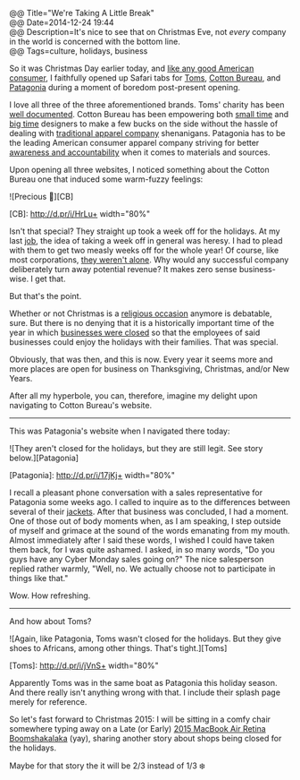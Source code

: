 @@ Title="We're Taking A Little Break"  
@@ Date=2014-12-24 19:44  
@@ Description=It's nice to see that on Christmas Eve, not *every* company in the world is concerned with the bottom line.  
@@ Tags=culture, holidays, business  

So it was Christmas Day earlier today, and [like any good American consumer](http://www.redandblack.com/views/christmas-and-consumerism-thanksgiving-left-in-the-shadows-of-holiday/article_50ed4494-69ee-11e4-b4b0-abf4e230ddee.html), I faithfully opened up Safari tabs for [Toms](http://toms.com/), [Cotton Bureau](http://cottonbureau.com/), and [Patagonia](http://patagonia.com/) during a moment of boredom post-present opening.

I love all three of the three aforementioned brands. Toms' charity has been [well documented](http://www.wsj.com/articles/SB10001424052702304252704575155903198032336). Cotton Bureau has been empowering both [small time](https://cottonbureau.com/products/still-kickin) and [big time](https://cottonbureau.com/products/tapbots) designers to make a few bucks on the side without the hassle of dealing with [traditional apparel company](http://www.cafepress.com/?aid=79835261) shenanigans. Patagonia has to be the leading American consumer apparel company striving for better [awareness and accountability](http://www.mnn.com/money/green-workplace/stories/patagonia-and-the-environment) when it comes to materials and sources. 

Upon opening all three websites, I noticed something about the Cotton Bureau one that induced some warm-fuzzy feelings: 

![Precious 🎄][CB]

[CB]: http://d.pr/i/HrLu+ width="80%"

Isn't that special? They straight up took a week off for the holidays. At my last [job](http://pacificdentalservices.com/), the idea of taking a week off in general was heresy. I had to plead with them to get two measly weeks off for the whole year! Of course, like most corporations, [they weren't alone](http://www.theguardian.com/commentisfree/2013/dec/20/war-on-christmas-material-culture). Why would any successful company deliberately turn away potential revenue? It makes zero sense business-wise. I get that.

But that's the point.

Whether or not Christmas is a [religious occasion](http://atheism.about.com/od/christmasholidayseason/p/AtheistsIgnore.htm) anymore is debatable, sure. But there is no denying that it is a historically important time of the year in which [businesses were closed](http://www.timeanddate.com/holidays/us/christmas-day) so that the employees of said businesses could enjoy the holidays with their families. That was special.

Obviously, that was then, and this is now. Every year it seems more and more places are open for business on Thanksgiving, Christmas, and/or New Years. 

After all my hyperbole, you can, therefore, imagine my delight upon navigating to Cotton Bureau's website. 

<hr class="small">

This was Patagonia's website when I navigated there today: 

![They aren't closed for the holidays, but they are still legit. See story below.][Patagonia]

[Patagonia]: http://d.pr/i/17jKj+ width="80%"

I recall a pleasant phone conversation with a sales representative for Patagonia some weeks ago. I called to inquire as to the differences between several of their [jackets](http://www.patagonia.com/us/product/mens-nano-puff-hoody?p=84221-0). After that business was concluded, I had a moment. One of those out of body moments when, as I am speaking, I step outside of myself and grimace at the sound of the words emanating from my mouth. Almost immediately after I said these words, I wished I could have taken them back, for I was quite ashamed. I asked, in so many words, "Do you guys have any Cyber Monday sales going on?" The nice salesperson replied rather warmly, "Well, no. We actually choose not to participate in things like that." 

Wow. How refreshing. 

<hr class="small">

And how about Toms?

![Again, like Patagonia, Toms wasn't closed for the holidays. But they give shoes to Africans, among other things. That's tight.][Toms]

[Toms]: http://d.pr/i/jVnS+ width="80%"

Apparently Toms was in the same boat as Patagonia this holiday season. And there really isn't anything wrong with that. I include their splash page merely for reference. 

So let's fast forward to Christmas 2015: I will be sitting in a comfy chair somewhere typing away on a Late (or Early) [2015 MacBook Air Retina Boomshakalaka](http://appleinsider.com/articles/14/12/22/rumor-apples-12-macbook-air-with-retina-display-to-enter-production-in-q1-2015) (yay), sharing another story about shops being closed for the holidays.

Maybe for that story the it will be 2/3 instead of 1/3 ❄️